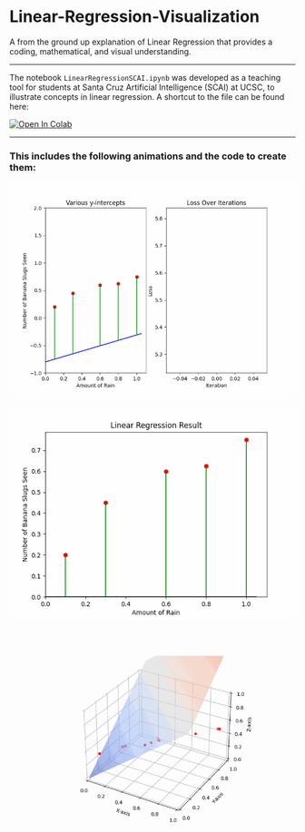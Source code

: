 # Linear-Regression-Visualization
 
A from the ground up explanation of Linear Regression that provides a coding, mathematical, and visual understanding. 

---
The notebook `LinearRegressionSCAI.ipynb` was developed as a teaching tool for students at Santa Cruz Artificial Intelligence (SCAI) at UCSC, to illustrate concepts in linear regression. A shortcut to the file can be found here:

<a target="_blank" href="https://colab.research.google.com/github/djlouie/Linear-Regression-Visualization/blob/main/LinearRegressionSCAI.ipynb">
  <img src="https://colab.research.google.com/assets/colab-badge.svg" alt="Open In Colab"/>
</a>

---
### **This includes the following animations and the code to create them:**

![](https://github.com/djlouie/Linear-Regression-Visualization/blob/main/animations/animation_loss.gif)

![](https://github.com/djlouie/Linear-Regression-Visualization/blob/main/animations/linear_Regression.gif)

![](https://github.com/djlouie/Linear-Regression-Visualization/blob/main/animations/3D_Linear_Reg.gif)

